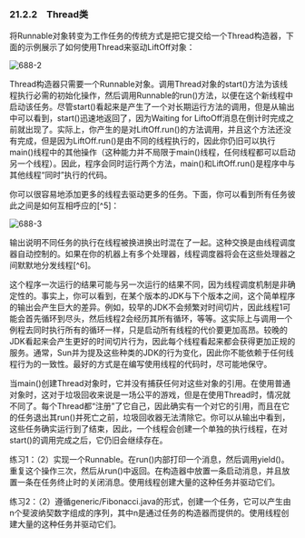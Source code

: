 ### 21.2.2　Thread类

将Runnable对象转变为工作任务的传统方式是把它提交给一个Thread构造器，下面的示例展示了如何使用Thread来驱动LiftOff对象：

![688-2](../Images/image03660.jpeg)

Thread构造器只需要一个Runnable对象。调用Thread对象的start()方法为该线程执行必需的初始化操作，然后调用Runnable的run()方法，以便在这个新线程中启动该任务。尽管start()看起来是产生了一个对长期运行方法的调用，但是从输出中可以看到，start()迅速地返回了，因为Waiting for LiftoOff消息在倒计时完成之前就出现了。实际上，你产生的是对LiftOff.run()的方法调用，并且这个方法还没有完成，但是因为LiftOff.run()是由不同的线程执行的，因此你仍旧可以执行main()线程中的其他操作（这种能力并不局限于main()线程，任何线程都可以启动另一个线程）。因此，程序会同时运行两个方法，main()和LiftOff.run()是程序中与其他线程“同时”执行的代码。

你可以很容易地添加更多的线程去驱动更多的任务。下面，你可以看到所有任务彼此之间是如何互相呼应的[^5]：

![688-3](../Images/image03661.jpeg)

输出说明不同任务的执行在线程被换进换出时混在了一起。这种交换是由线程调度器自动控制的。如果在你的机器上有多个处理器，线程调度器将会在这些处理器之间默默地分发线程[^6]。

这个程序一次运行的结果可能与另一次运行的结果不同，因为线程调度机制是非确定性的。事实上，你可以看到，在某个版本的JDK与下个版本之间，这个简单程序的输出会产生巨大的差异。例如，较早的JDK不会频繁对时间切片，因此线程1可能会首先循环到尽头，然后线程2会经历其所有循环，等等。这实际上与调用一个例程去同时执行所有的循环一样，只是启动所有线程的代价要更加高昂。较晚的JDK看起来会产生更好的时间切片行为，因此每个线程看起来都会获得更加正规的服务。通常，Sun并为提及这些种类的JDK的行为变化，因此你不能依赖于任何线程行为的一致性。最好的方式是在编写使用线程的代码时，尽可能地保守。

当main()创建Thread对象时，它并没有捕获任何对这些对象的引用。在使用普通对象时，这对于垃圾回收来说是一场公平的游戏，但是在使用Thread时，情况就不同了。每个Thread都“注册”了它自己，因此确实有一个对它的引用，而且在它的任务退出其run()并死亡之前，垃圾回收器无法清除它。你可以从输出中看到，这些任务确实运行到了结束，因此，一个线程会创建一个单独的执行线程，在对start()的调用完成之后，它仍旧会继续存在。

练习1：（2）实现一个Runnable。在run()内部打印一个消息，然后调用yield()。重复这个操作三次，然后从run()中返回。在构造器中放置一条启动消息，并且放置一条在任务终止时的关闭消息。使用线程创建大量的这种任务并驱动它们。

练习2：（2）遵循generic/Fibonacci.java的形式，创建一个任务，它可以产生由n个斐波纳契数字组成的序列，其中n是通过任务的构造器而提供的。使用线程创建大量的这种任务并驱动它们。